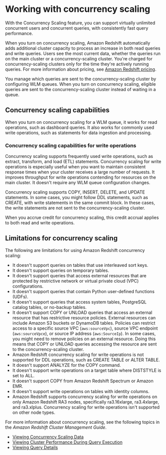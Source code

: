 # Working with concurrency scaling<a name="concurrency-scaling"></a>

With the Concurrency Scaling feature, you can support virtually unlimited concurrent users and concurrent queries, with consistently fast query performance\.

When you turn on concurrency scaling, Amazon Redshift automatically adds additional cluster capacity to process an increase in both read queries and write queries\. Users see the most current data, whether the queries run on the main cluster or a concurrency\-scaling cluster\. You're charged for concurrency\-scaling clusters only for the time they're actively running queries\. For more information about pricing, see [Amazon Redshift pricing](https://aws.amazon.com/redshift/pricing/)\. 

You manage which queries are sent to the concurrency\-scaling cluster by configuring WLM queues\. When you turn on concurrency scaling, eligible queries are sent to the concurrency\-scaling cluster instead of waiting in a queue\.

## Concurrency scaling capabilities<a name="concurrency-scaling-capabilities"></a>

When you turn on concurrency scaling for a WLM queue, it works for read operations, such as dashboard queries\. It also works for commonly used write operations, such as statements for data ingestion and processing\. 

### Concurrency scaling capabilities for write operations<a name="concurrency-scaling-capabilities-write-operations"></a>

Concurrency scaling supports frequently used write operations, such as extract, transform, and load \(ETL\) statements\. Concurrency scaling for write operations is especially useful when you want to maintain consistent response times when your cluster receives a large number of requests\. It improves throughput for write operations contending for resources on the main cluster\. It doesn't require any WLM queue configuration changes\.

Concurrency scaling supports COPY, INSERT, DELETE, and UPDATE statements\. In some cases, you might follow DDL statements, such as CREATE, with write statements in the same commit block\. In these cases, the write statements are not sent to the concurrency\-scaling cluster\.

When you accrue credit for concurrency scaling, this credit accrual applies to both read and write operations\.

## Limitations for concurrency scaling<a name="concurrency-scaling-limitations"></a>

 The following are limitations for using Amazon Redshift concurrency scaling: 
+ It doesn't support queries on tables that use interleaved sort keys\.
+ It doesn't support queries on temporary tables\.
+ It doesn't support queries that access external resources that are protected by restrictive network or virtual private cloud \(VPC\) configurations\.
+ It doesn't support queries that contain Python user\-defined functions \(UDFs\)\.
+ It doesn't support queries that access system tables, PostgreSQL catalog tables, or no\-backup tables\.
+ It doesn’t support COPY or UNLOAD queries that access an external resource that has restrictive resource policies\. External resources can include Amazon S3 buckets or DynamoDB tables\. Policies can restrict access to a specific source VPC \(`aws:sourceVpc`\), source VPC endpoint \(`aws:sourceVpce`\), or source IP address \(`aws:SourceIp`\)\. In some cases, you might need to remove policies on an external resource\. Doing this means that COPY or UNLOAD queries accessing the resource are sent to the concurrency\-scaling cluster\.
+ Amazon Redshift concurrency scaling for write operations is not supported for DDL operations, such as CREATE TABLE or ALTER TABLE\. 
+ It doesn't support ANALYZE for the COPY command\.
+ It doesn't support write operations on a target table where DISTSTYLE is set to ALL\.
+ It doesn't support COPY from Amazon Redshift Spectrum or Amazon EMR\.
+ It doesn't support write operations on tables with identity columns\.
+ Amazon Redshift supports concurrency scaling for write operations on only Amazon Redshift RA3 nodes, specifically ra3\.16xlarge, ra3\.4xlarge, and ra3\.xlplus\. Concurrency scaling for write operations isn't supported on other node types\.

For more information about concurrency scaling, see the following topics in the *Amazon Redshift Cluster Management Guide*\.
+ [Viewing Concurrency Scaling Data](https://docs.aws.amazon.com/redshift/latest/mgmt/performance-metrics-concurrency-scaling.html) 
+ [Viewing Cluster Performance During Query Execution](https://docs.aws.amazon.com/redshift/latest/mgmt/performance-metrics-query-cluster.html) 
+ [Viewing Query Details](https://docs.aws.amazon.com/redshift/latest/mgmt/performance-metrics-query-execution-details.html) 